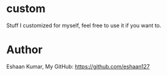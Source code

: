 # custom
Stuff I customized for myself, feel free to use it if you want to.

# Author
Eshaan Kumar,
My GitHub: https://github.com/eshaan127
